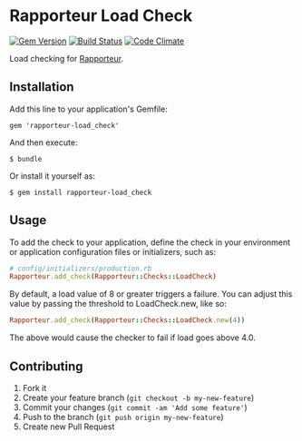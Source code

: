 # Rapporteur Load Check

[![Gem Version](https://badge.fury.io/rb/rapporteur-load_check.png)](http://badge.fury.io/rb/rapporteur-load_check)
[![Build Status](https://travis-ci.org/codeschool/rapporteur-load_check.png?branch=master)](https://travis-ci.org/codeschool/rapporteur-load_check)
[![Code Climate](https://codeclimate.com/github/codeschool/rapporteur-load_check.png)](https://codeclimate.com/github/codeschool/rapporteur-load_check)

Load checking for [Rapporteur](https://github.com/codeschool/rapporteur).

## Installation

Add this line to your application's Gemfile:

    gem 'rapporteur-load_check'

And then execute:

    $ bundle

Or install it yourself as:

    $ gem install rapporteur-load_check

## Usage

To add the check to your application, define the check in your environment or
application configuration files or initializers, such as:

```ruby
# config/initializers/production.rb
Rapporteur.add_check(Rapporteur::Checks::LoadCheck)
```

By default, a load value of 8 or greater triggers a failure. You can adjust
this value by passing the threshold to LoadCheck.new, like so:

```ruby
Rapporteur.add_check(Rapporteur::Checks::LoadCheck.new(4))
```

The above would cause the checker to fail if load goes above 4.0.

## Contributing

1. Fork it
2. Create your feature branch (`git checkout -b my-new-feature`)
3. Commit your changes (`git commit -am 'Add some feature'`)
4. Push to the branch (`git push origin my-new-feature`)
5. Create new Pull Request
